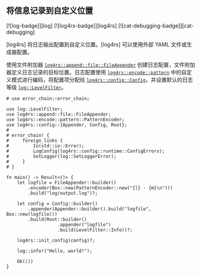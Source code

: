 ## 将信息记录到自定义位置

<!--
> [development_tools/debugging/config_log/log-custom.md](https://github.com/rust-lang-nursery/rust-cookbook/blob/master/src/development_tools/debugging/config_log/log-custom.md)
> <br />
> commit b61c8e588ad8445de36cd5f28e99232b5f858a41 - 2020.06.01
-->

[![log-badge]][log] [![log4rs-badge]][log4rs] [![cat-debugging-badge]][cat-debugging]

[log4rs] 将日志输出配置到自定义位置。[log4rs] 可以使用外部 YAML 文件或生成器配置。

使用文件附加器 [`log4rs::append::file::FileAppender`] 创建日志配置，文件附加器定义日志记录的目标位置。日志配置使用 [`log4rs::encode::pattern`] 中的自定义模式进行编码，将配置项分配给 [`log4rs::config::Config`]，并设置默认的日志等级 [`log::LevelFilter`]。

```rust,edition2018,no_run
# use error_chain::error_chain;

use log::LevelFilter;
use log4rs::append::file::FileAppender;
use log4rs::encode::pattern::PatternEncoder;
use log4rs::config::{Appender, Config, Root};
#
# error_chain! {
#     foreign_links {
#         Io(std::io::Error);
#         LogConfig(log4rs::config::runtime::ConfigErrors);
#         SetLogger(log::SetLoggerError);
#     }
# }

fn main() -> Result<()> {
    let logfile = FileAppender::builder()
        .encoder(Box::new(PatternEncoder::new("{l} - {m}\n")))
        .build("log/output.log")?;

    let config = Config::builder()
        .appender(Appender::builder().build("logfile", Box::new(logfile)))
        .build(Root::builder()
                   .appender("logfile")
                   .build(LevelFilter::Info))?;

    log4rs::init_config(config)?;

    log::info!("Hello, world!");

    Ok(())
}
```

[`log4rs::append::file::FileAppender`]: https://docs.rs/log4rs/*/log4rs/append/file/struct.FileAppender.html
[`log4rs::config::Config`]: https://docs.rs/log4rs/*/log4rs/config/struct.Config.html
[`log4rs::encode::pattern`]: https://docs.rs/log4rs/*/log4rs/encode/pattern/index.html
[`log::LevelFilter`]: https://docs.rs/log/*/log/enum.LevelFilter.html
